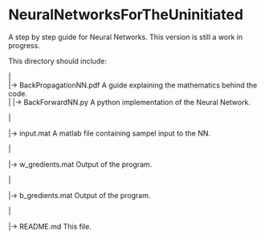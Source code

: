 # NeuralNetworksForTheUninitiated


A step by step guide for Neural Networks. This version is still a work in progress.


This directory should include:

  |  
  |-> BackPropagationNN.pdf     A guide explaining the mathematics behind the code.  
  |
  |-> BackForwardNN.py          A python implementation of the Neural Network.
  
  |
  
  |-> input.mat                 A matlab file containing sampel input to the NN.
  
  |
  
  |-> w_gredients.mat           Output of the program.
  
  |
  
  |-> b_gredients.mat           Output of the program.
  
  |
  
  |-> README.md                 This file.
